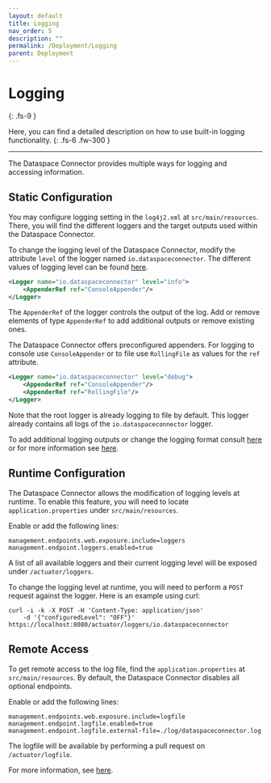 ```yaml
---
layout: default
title: Logging
nav_order: 5
description: ""
permalink: /Deployment/Logging
parent: Deployment
---
```


# Logging
{: .fs-9 }

Here, you can find a detailed description on how to use built-in logging functionality.
{: .fs-6 .fw-300 }

---

The Dataspace Connector provides multiple ways for logging and accessing information.

## Static Configuration

You may configure logging setting in the `log4j2.xml` at `src/main/resources`. There, you will find 
the different loggers and the target outputs used within the Dataspace Connector.

To change the logging level of the Dataspace Connector, modify the attribute `level` of the logger
named `io.dataspaceconnector`. The different values of logging level can be found
[here](https://logging.apache.org/log4j/2.x/manual/configuration.html#SystemProperties).

```xml
<Logger name="io.dataspaceconnector" level="info">
    <AppenderRef ref="ConsoleAppender"/>
</Logger>
```

The `AppenderRef` of the logger controls the output of the log. Add or remove elements of type
`AppenderRef` to add additional outputs or remove existing ones.

The Dataspace Connector offers preconfigured appenders. For logging to console use `ConsoleAppender`
or to file use `RollingFile` as values for the `ref` attribute.

```xml
<Logger name="io.dataspaceconnector" level="debug">
    <AppenderRef ref="ConsoleAppender"/>
    <AppenderRef ref="RollingFile"/>
</Logger>
```

Note that the root logger is already logging to file by default. This logger already contains all
logs of the `io.dataspaceconnector` logger.

To add additional logging outputs or change the logging format consult
[here](https://logging.apache.org/log4j/2.x/manual/appenders.html) or for more information
see [here](https://logging.apache.org/log4j/2.x/manual/configuration.html#XML).

## Runtime Configuration
The Dataspace Connector allows the modification of logging levels at runtime. To enable this 
feature, you will need to locate `application.properties` under `src/main/resources`.

Enable or add the following lines:

```properties
management.endpoints.web.exposure.include=loggers
management.endpoint.loggers.enabled=true
```

A list of all available loggers and their current logging level will be exposed under 
`/actuator/loggers`.

To change the logging level at runtime, you will need to perform a `POST` request against the 
logger. Here is an example using curl:

```commandline
curl -i -k -X POST -H 'Content-Type: application/json' 
    -d '{"configuredLevel": "OFF"}' https://localhost:8080/actuator/loggers/io.dataspaceconnector
```

## Remote Access
To get remote access to the log file, find the `application.properties` at `src/main/resources`.
By default, the Dataspace Connector disables all optional endpoints.

Enable or add the following lines:

```properties
management.endpoints.web.exposure.include=logfile
management.endpoint.logfile.enabled=true
management.endpoint.logfile.external-file=./log/dataspaceconnector.log
```

The logfile will be available by performing a pull request on `/actuator/logfile`.

For more information, see 
[here](https://docs.spring.io/spring-boot/docs/current/reference/html/production-ready-features.html).
